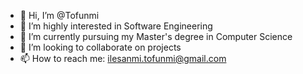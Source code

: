 - 👋 Hi, I’m @Tofunmi
- 👀 I’m highly interested in Software Engineering
- 🌱 I’m currently pursuing my Master's degree in Computer Science
- 💞️ I’m looking to collaborate on projects
- 📫 How to reach me: ilesanmi.tofunmi@gmail.com

<!---
Tofunmit/Tofunmit is a ✨ special ✨ repository because its `README.md` (this file) appears on your GitHub profile.
You can click the Preview link to take a look at your changes.
--->
